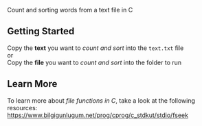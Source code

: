 Count and sorting words from a text file in C
## Getting Started
Copy the **text** you want to *count and sort* into the ```text.txt``` file <br>
or <br>
Copy the **file** you want to *count and sort* into the folder to run
 
## Learn More
To learn more about *file functions in C*, take a look at the following resources: <br>
https://www.bilgigunlugum.net/prog/cprog/c_stdkut/stdio/fseek
